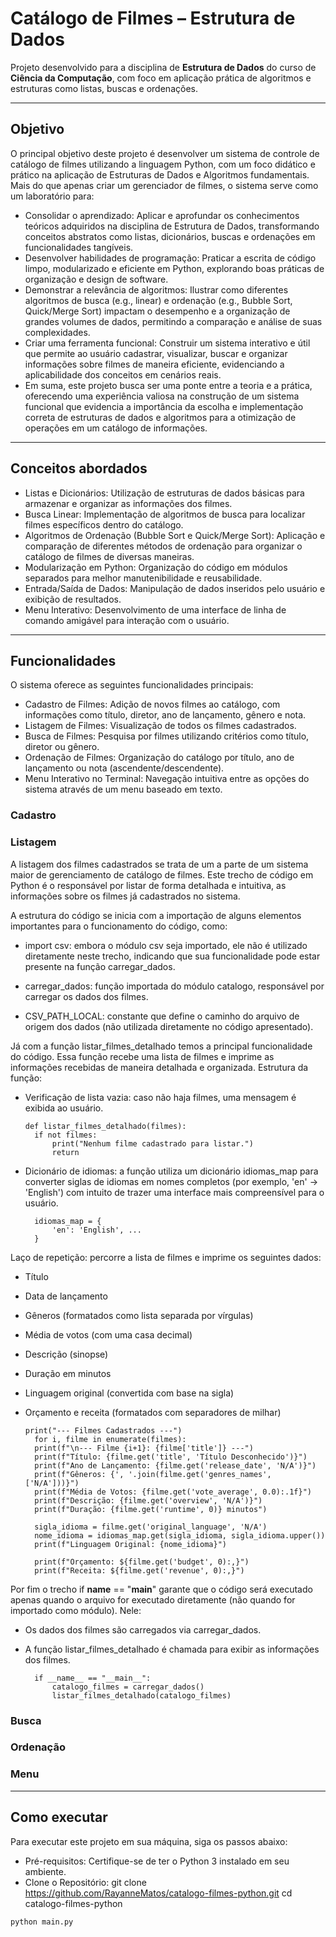 # Catálogo de Filmes – Estrutura de Dados

Projeto desenvolvido para a disciplina de **Estrutura de Dados** do curso de **Ciência da Computação**, com foco em aplicação prática de algoritmos e estruturas como listas, buscas e ordenações.

---

## Objetivo
O principal objetivo deste projeto é desenvolver um sistema de controle de catálogo de filmes utilizando a linguagem Python, com um foco didático e prático na aplicação de Estruturas de Dados e Algoritmos fundamentais. Mais do que apenas criar um gerenciador de filmes, o sistema serve como um laboratório para:

- Consolidar o aprendizado: Aplicar e aprofundar os conhecimentos teóricos adquiridos na disciplina de Estrutura de Dados, transformando conceitos abstratos como listas, dicionários, buscas e ordenações em funcionalidades tangíveis.
- Desenvolver habilidades de programação: Praticar a escrita de código limpo, modularizado e eficiente em Python, explorando boas práticas de organização e design de software.
- Demonstrar a relevância de algoritmos: Ilustrar como diferentes algoritmos de busca (e.g., linear) e ordenação (e.g., Bubble Sort, Quick/Merge Sort) impactam o desempenho e a organização de grandes volumes de dados, permitindo a comparação e análise de suas complexidades.
- Criar uma ferramenta funcional: Construir um sistema interativo e útil que permite ao usuário cadastrar, visualizar, buscar e organizar informações sobre filmes de maneira eficiente, evidenciando a aplicabilidade dos conceitos em cenários reais.
- Em suma, este projeto busca ser uma ponte entre a teoria e a prática, oferecendo uma experiência valiosa na construção de um sistema funcional que evidencia a importância da escolha e implementação correta de estruturas de dados e algoritmos para a otimização de operações em um catálogo de informações.

---

##  Conceitos abordados
- Listas e Dicionários: Utilização de estruturas de dados básicas para armazenar e organizar as informações dos filmes.
- Busca Linear: Implementação de algoritmos de busca para localizar filmes específicos dentro do catálogo.
- Algoritmos de Ordenação (Bubble Sort e Quick/Merge Sort): Aplicação e comparação de diferentes métodos de ordenação para organizar o catálogo de filmes de diversas maneiras.
- Modularização em Python: Organização do código em módulos separados para melhor manutenibilidade e reusabilidade.
- Entrada/Saída de Dados: Manipulação de dados inseridos pelo usuário e exibição de resultados.
- Menu Interativo: Desenvolvimento de uma interface de linha de comando amigável para interação com o usuário.
---

##  Funcionalidades
O sistema oferece as seguintes funcionalidades principais:
- Cadastro de Filmes: Adição de novos filmes ao catálogo, com informações como título, diretor, ano de lançamento, gênero e nota.
- Listagem de Filmes: Visualização de todos os filmes cadastrados.
- Busca de Filmes: Pesquisa por filmes utilizando critérios como título, diretor ou gênero.
- Ordenação de Filmes: Organização do catálogo por título, ano de lançamento ou nota (ascendente/descendente).
- Menu Interativo no Terminal: Navegação intuitiva entre as opções do sistema através de um menu baseado em texto.

### Cadastro


### Listagem
A listagem dos filmes cadastrados se trata de um a parte de um sistema maior de gerenciamento de catálogo de filmes. Este trecho de código em Python é o responsável por listar de forma detalhada e intuitiva, as informações sobre os filmes já cadastrados no sistema.

A estrutura do código se inicia com a importação de alguns elementos importantes para o funcionamento do código, como:

- import csv: embora o módulo csv seja importado, ele não é utilizado diretamente neste trecho, indicando que sua funcionalidade pode estar presente na função carregar_dados.

- carregar_dados: função importada do módulo catalogo, responsável por carregar os dados dos filmes.

- CSV_PATH_LOCAL: constante que define o caminho do arquivo de origem dos dados (não utilizada diretamente no código apresentado).

Já com a função listar_filmes_detalhado temos a principal funcionalidade do código. Essa função recebe uma lista de filmes e imprime as informações recebidas de maneira detalhada e organizada.
Estrutura da função:

- Verificação de lista vazia: caso não haja filmes, uma mensagem é exibida ao usuário.

      def listar_filmes_detalhado(filmes):
        if not filmes:
            print("Nenhum filme cadastrado para listar.")
            return

- Dicionário de idiomas: a função utiliza um dicionário idiomas_map para converter siglas de idiomas em nomes completos (por exemplo, 'en' → 'English') com intuito de trazer uma interface mais compreensível para o usuário.

        idiomas_map = {
            'en': 'English', ...
        }
    
Laço de repetição: percorre a lista de filmes e imprime os seguintes dados:
    	
- Título
- Data de lançamento
- Gêneros (formatados como lista separada por vírgulas)
- Média de votos (com uma casa decimal)
- Descrição (sinopse)
-  Duração em minutos
- Linguagem original (convertida com base na sigla)
- Orçamento e receita (formatados com separadores de milhar)

      print("--- Filmes Cadastrados ---")
        for i, filme in enumerate(filmes):
        print(f"\n--- Filme {i+1}: {filme['title']} ---")
        print(f"Título: {filme.get('title', 'Título Desconhecido')}")
        print(f"Ano de Lançamento: {filme.get('release_date', 'N/A')}")
        print(f"Gêneros: {', '.join(filme.get('genres_names', ['N/A']))}")
        print(f"Média de Votos: {filme.get('vote_average', 0.0):.1f}")
        print(f"Descrição: {filme.get('overview', 'N/A')}")
        print(f"Duração: {filme.get('runtime', 0)} minutos")

        sigla_idioma = filme.get('original_language', 'N/A')
        nome_idioma = idiomas_map.get(sigla_idioma, sigla_idioma.upper())
        print(f"Linguagem Original: {nome_idioma}")

        print(f"Orçamento: ${filme.get('budget', 0):,}")
        print(f"Receita: ${filme.get('revenue', 0):,}")

Por fim o trecho if __name__ == "__main__" garante que o código será executado apenas quando o arquivo for executado diretamente (não quando for importado como módulo). Nele:

- Os dados dos filmes são carregados via carregar_dados.
- A função listar_filmes_detalhado é chamada para exibir as informações dos filmes.
  
        if __name__ == "__main__":
            catalogo_filmes = carregar_dados()
            listar_filmes_detalhado(catalogo_filmes)

### Busca

### Ordenação

### Menu

---

## Como executar
Para executar este projeto em sua máquina, siga os passos abaixo:

- Pré-requisitos: Certifique-se de ter o Python 3 instalado em seu ambiente.
- Clone o Repositório:
  git clone https://github.com/RayanneMatos/catalogo-filmes-python.git
  cd catalogo-filmes-python
```bash
python main.py 
